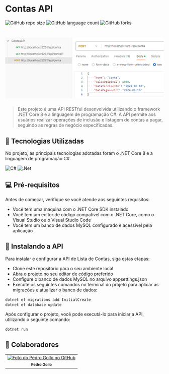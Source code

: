 # Contas API

![GitHub repo size](https://img.shields.io/github/repo-size/pbgollo/contas-api?style=for-the-badge)
![GitHub language count](https://img.shields.io/github/languages/count/pbgollo/contas-api?style=for-the-badge)
![GitHub forks](https://img.shields.io/github/forks/pbgollo/contas-api?style=for-the-badge)

# <img src="imagem.png" alt="Print do Postman">

> Este projeto é uma API RESTful desenvolvida utilizando o framework .NET Core 8 e a linguagem de programação C#. A API permite aos usuários realizar operações de inclusão e listagem de contas a pagar, seguindo as regras de negócio especificadas.

## 🔧 Tecnologias Utilizadas

No projeto, as principais tecnologias adotadas foram o .NET Core 8 e a linguagem de programação C#.

![C#](https://img.shields.io/badge/c%23-%23239120.svg?style=for-the-badge&logo=csharp&logoColor=white)
![.Net](https://img.shields.io/badge/.NET-5C2D91?style=for-the-badge&logo=.net&logoColor=white)

## 💻 Pré-requisitos

Antes de começar, verifique se você atende aos seguintes requisitos:

- Você tem uma máquina com o .NET Core SDK instalado
- Você tem um editor de código compatível com o .NET Core, como o Visual Studio ou o Visual Studio Code
- Você tem um banco de dados MySQL configurado e acessível pela aplicação

## 🚀 Instalando a API
Para instalar e configurar a API de Lista de Contas, siga estas etapas:

- Clone este repositório para o seu ambiente local
- Abra o projeto no seu editor de código preferido
- Configure o banco de dados MySQL no arquivo appsettings.json
- Execute os seguintes comandos no terminal do projeto para aplicar as migrações e atualizar o banco de dados:
```
dotnet ef migrations add InitialCreate
dotnet ef database update
```

Após configurar o projeto, você pode executá-lo para iniciar a API, utilizando o seguinte comando:
```
dotnet run
```

## 🤝 Colaboradores

<table>
  <tr>
    <td align="center">
      <a href="https://github.com/pbgollo" title="Perfil do Pedro Gollo no GitHub">
        <img src="https://avatars.githubusercontent.com/u/130512644" width="100px;" alt="Foto do Pedro Gollo no GitHub"/><br>
        <sub>
          <b>Pedro Gollo</b>
        </sub>
      </a>
    </td>
  </tr>
</table>
